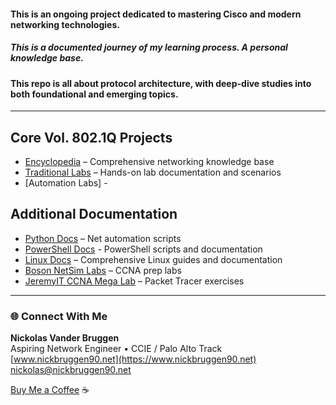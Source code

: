 #### This is an ongoing project dedicated to mastering Cisco and modern networking technologies.
##### This is a documented journey of my learning process. A personal knowledge base.
#### This repo is all about protocol architecture, with deep-dive studies into both foundational and emerging topics.
---
## Core Vol. 802.1Q Projects
- [Encyclopedia](https://github.com/nickbruggen90/Networking-Encyclopedia-frontside) – Comprehensive networking knowledge base  
- [Traditional Labs](https://github.com/nickbruggen90/LabsVol8021Q/tree/main) – Hands-on lab documentation and scenarios
- [Automation Labs] - 

## Additional Documentation
- [Python Docs](https://github.com/nickbruggen90/Python-Documentation/tree/main) – Net automation scripts
- [PowerShell Docs](https://github.com/nickbruggen90/PowerShell/tree/main) - PowerShell scripts and documentation
- [Linux Docs](https://github.com/nickbruggen90/Linux-Documentation) – Comprehensive Linux guides and documentation
- [Boson NetSim Labs](https://github.com/nickbruggen90/Boson-NetSim-Labs) – CCNA prep labs  
- [JeremyIT CCNA Mega Lab](https://github.com/nickbruggen90/Packet-Tracer-Mega-Lab) – Packet Tracer exercises  
---
### 🌐 Connect With Me

**Nickolas Vander Bruggen**  
Aspiring Network Engineer • CCIE / Palo Alto Track  
[www.nickbruggen90.net](https://www.nickbruggen90.net)  
[nickolas@nickbruggen90.net](mailto:nickolas@nickbruggen90.net)

[Buy Me a Coffee](https://buymeacoffee.com/nickbruggen90) ☕️
